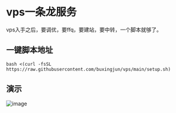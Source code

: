 # vps一条龙服务
vps入手之后，要调优，要ffq，要建站，要中转，一个脚本就够了。
## 一键脚本地址
```shell
bash <(curl -fsSL https://raw.githubusercontent.com/buxingjun/vps/main/setup.sh)
```
## 演示
![image](https://tc.buxingjun.pp.ua/i/2024/06/26/203948.png)
